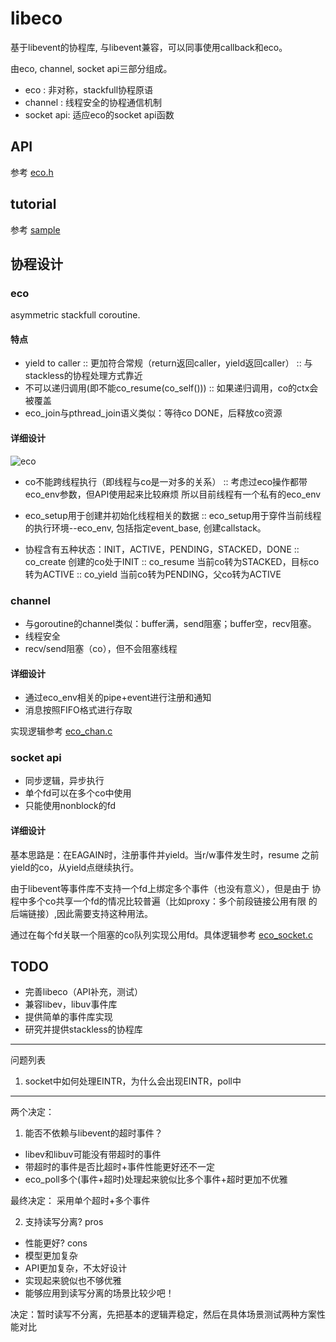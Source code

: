 # libeco

基于libevent的协程库, 与libevent兼容，可以同事使用callback和eco。

由eco, channel, socket api三部分组成。

- eco       : 非对称，stackfull协程原语
- channel   : 线程安全的协程通信机制
- socket api: 适应eco的socket api函数

## API

参考 [eco.h](http://172.17.249.122/srzhao/libeco/blob/master/eco.h)

## tutorial


参考 [sample](http://172.17.249.122/srzhao/libeco/blob/master/sample)


## 协程设计

### eco

asymmetric stackfull coroutine.

#### 特点

- yield to caller
:: 更加符合常规（return返回caller，yield返回caller）
:: 与stackless的协程处理方式靠近
- 不可以递归调用(即不能co_resume(co_self()))
:: 如果递归调用，co的ctx会被覆盖
- eco_join与pthread_join语义类似：等待co DONE，后释放co资源


#### 详细设计

![eco](eco.PNG)

- co不能跨线程执行（即线程与co是一对多的关系）
:: 考虑过eco操作都带eco_env参数，但API使用起来比较麻烦
所以目前线程有一个私有的eco_env

- eco_setup用于创建并初始化线程相关的数据
:: eco_setup用于穿件当前线程的执行环境--eco_env, 包括指定event_base,
创建callstack。

- 协程含有五种状态：INIT，ACTIVE，PENDING，STACKED，DONE
:: co_create 创建的co处于INIT
:: co_resume 当前co转为STACKED，目标co转为ACTIVE
:: co_yield  当前co转为PENDING，父co转为ACTIVE


### channel

- 与goroutine的channel类似：buffer满，send阻塞；buffer空，recv阻塞。
- 线程安全
- recv/send阻塞（co），但不会阻塞线程

#### 详细设计

- 通过eco_env相关的pipe+event进行注册和通知
- 消息按照FIFO格式进行存取

实现逻辑参考 [eco_chan.c](http://172.17.249.122/srzhao/libeco/tree/master/eco_chan.c)

### socket api

- 同步逻辑，异步执行
- 单个fd可以在多个co中使用
- 只能使用nonblock的fd

#### 详细设计

基本思路是：在EAGAIN时，注册事件并yield。当r/w事件发生时，resume
之前yield的co，从yield点继续执行。

由于libevent等事件库不支持一个fd上绑定多个事件（也没有意义），但是由于
协程中多个co共享一个fd的情况比较普遍（比如proxy：多个前段链接公用有限
的后端链接）,因此需要支持这种用法。


通过在每个fd关联一个阻塞的co队列实现公用fd。具体逻辑参考
[eco_socket.c](http://172.17.249.122/srzhao/libeco/tree/master/eco_chan.c)

## TODO

- 完善libeco（API补充，测试）
- 兼容libev，libuv事件库
- 提供简单的事件库实现
- 研究并提供stackless的协程库



--- 
问题列表

1. socket中如何处理EINTR，为什么会出现EINTR，poll中

--------

两个决定：

1. 能否不依赖与libevent的超时事件？
- libev和libuv可能没有带超时的事件
- 带超时的事件是否比超时+事件性能更好还不一定
- eco_poll多个(事件+超时)处理起来貌似比多个事件+超时更加不优雅

最终决定： 采用单个超时+多个事件

2. 支持读写分离?
pros
- 性能更好?
cons
- 模型更加复杂
- API更加复杂，不太好设计
- 实现起来貌似也不够优雅
- 能够应用到读写分离的场景比较少吧！

决定：暂时读写不分离，先把基本的逻辑弄稳定，然后在具体场景测试两种方案性能对比
